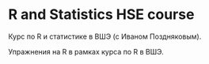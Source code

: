 # R and Statistics HSE course
Курс по R и статистике в ВШЭ (с Иваном Поздняковым).

Упражнения на R в рамках курса по R в ВШЭ. 
